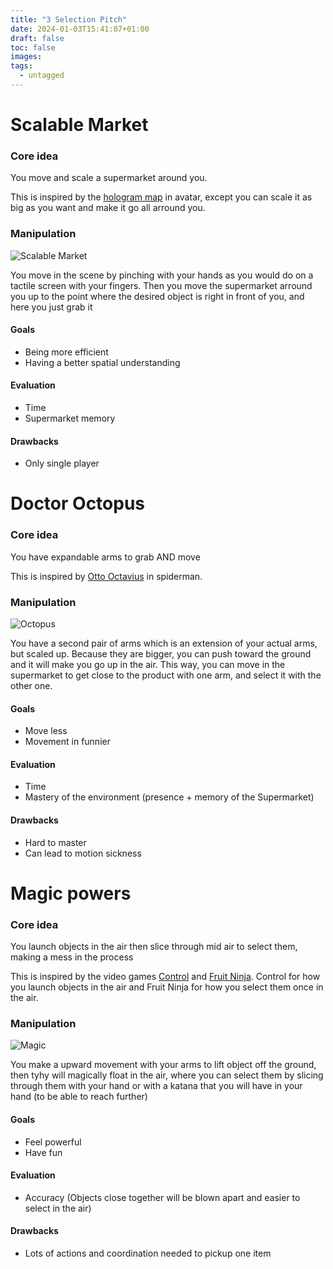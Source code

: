 ```yaml
---
title: "3 Selection Pitch"
date: 2024-01-03T15:41:07+01:00
draft: false
toc: false
images:
tags: 
  - untagged
---
```


# Scalable Market

### Core idea
You move and scale a supermarket around you.

This is inspired by the [hologram map](https://www.youtube.com/watch?v=tMDneicBizU) in avatar, except you can scale it as big as you want and make it go all arround you.


### Manipulation

![Scalable Market](/HugoBlog/Posts/3Techniques/ScalableMarket.png)

You move in the scene by pinching with your hands as you would do on a tactile screen with your fingers. Then you move the supermarket arround you up to the point where the desired object is right in front of you, and here you just grab it

#### Goals 
- Being more efficient
- Having a better spatial understanding
#### Evaluation
- Time
- Supermarket memory
#### Drawbacks
- Only single player


# Doctor Octopus

### Core idea
You have expandable arms to grab AND move

This is inspired by [Otto Octavius](https://www.youtube.com/watch?v=d8GYAO8bRFU&t=113s) in spiderman.


### Manipulation

![Octopus](/HugoBlog/Posts/3Techniques/Octopus.png)

You have a second pair of arms which is an extension of your actual arms, but scaled up. Because they are bigger, you can push toward the ground and it will make you go up in the air. This way, you can move in the supermarket to get close to the product with one arm, and select it with the other one.

#### Goals 
- Move less
- Movement in funnier
#### Evaluation
- Time
- Mastery of the environment (presence + memory of the Supermarket)
#### Drawbacks
- Hard to master
- Can lead to motion sickness


# Magic powers

### Core idea
You launch objects in the air then slice through mid air to select them, making a mess in the process

This is inspired by the video games [Control](https://www.youtube.com/watch?v=qMkJf9N4bz4&t=52s) and [Fruit Ninja](https://www.youtube.com/watch?v=COFeh96bfWI). Control for how you launch objects in the air and Fruit Ninja for how you select them once in the air.

### Manipulation

![Magic](/HugoBlog/Posts/3Techniques/Magic.png)

You make a upward movement with your arms to lift object off the ground, then tyhy will magically float in the air, where you can select them by slicing through them with your hand or with a katana that you will have in your hand (to be able to reach further)

#### Goals 
- Feel powerful
- Have fun
#### Evaluation
- Accuracy (Objects close together will be blown apart and easier to select in the air)
#### Drawbacks
- Lots of actions and coordination needed to pickup one item
